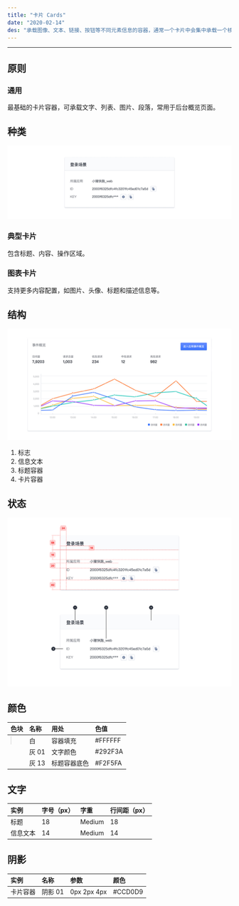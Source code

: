 ```yaml
---
title: "卡片 Cards"
date: "2020-02-14"
des: "承载图像、文本、链接、按钮等不同元素信息的容器，通常一个卡片中会集中承载一个核心功能。不同卡片各司其职，组合在一起构成功能性的页面。"
---
```


---

## 原则

### 通用

最基础的卡片容器，可承载文字、列表、图片、段落，常用于后台概览页面。

## 种类

![card-1](card-1.jpg)

### 典型卡片

包含标题、内容、操作区域。

### 图表卡片

支持更多内容配置，如图片、头像、标题和描述信息等。

## 结构

![card-2](card-2.jpg)

1. 标志
2. 信息文本
3. 标题容器
4. 卡片容器

## 状态

![card-3](card-3.jpg)

## 颜色

| 色块                                                                                                      | 名称  | 用处         | 色值    |
| :-------------------------------------------------------------------------------------------------------- | :---- | :----------- | :------ |
| <span class="colorBlock" style="background-color: #ffffff; border: 1px solid rgba(0, 0, 0, 0.1);"></span> | 白    | 容器填充     | #FFFFFF |
| <span class="colorBlock" style="background-color: #292F3A;"></span>                                       | 灰 01 | 文字颜色     | #292F3A |
| <span class="colorBlock" style="background-color: #F2F5FA;"></span>                                       | 灰 13 | 标题容器底色 | #F2F5FA |

## 文字

| 实例     | 字号（px） | 字重   | 行间距（px） |
| :------- | :--------- | :----- | :----------- |
| 标题     | 18         | Medium | 18           |
| 信息文本 | 14         | Medium | 14           |

## 阴影

| 实例     | 名称    | 参数        | 颜色    |
| :------- | :------ | :---------- | :------ |
| 卡片容器 | 阴影 01 | 0px 2px 4px | #CCD0D9 |

